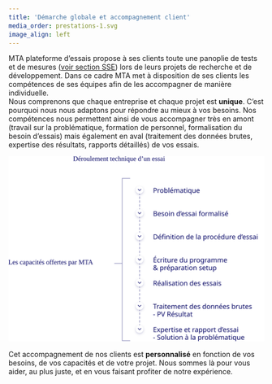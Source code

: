 ```yaml
---
title: 'Démarche globale et accompagnement client'
media_order: prestations-1.svg
image_align: left
---
```


MTA plateforme d’essais propose à ses clients toute une panoplie de tests et de mesures ([voir section SSE](/systemes-de-stockage-denergie-electrique)) lors de leurs projets de recherche et de développement. Dans ce cadre MTA met à disposition de ses clients les compétences de ses équipes afin de les accompagner de manière individuelle.  
Nous comprenons que chaque entreprise et chaque projet est **unique**. C’est pourquoi nous nous adaptons pour répondre au mieux à vos besoins. Nos compétences nous permettent ainsi de vous accompagner très en amont (travail sur la problématique, formation de personnel, formalisation du besoin d’essais) mais également en aval (traitement des données brutes, expertise des résultats, rapports détaillés) de vos essais. 

![](prestations-1.svg)

Cet accompagnement de nos clients est **personnalisé** en fonction de vos besoins, de vos capacités et de votre projet. Nous sommes là pour vous aider, au plus juste, et en vous faisant profiter de notre expérience.
